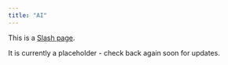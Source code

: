 ```yaml
---
title: "AI"
---
```


This is a [Slash page](https://slashpages.net/#ai).

It is currently a placeholder - check back again soon for updates.
